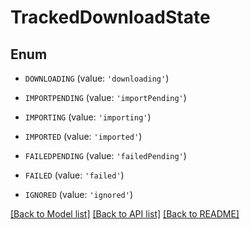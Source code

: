 # TrackedDownloadState


## Enum

* `DOWNLOADING` (value: `'downloading'`)

* `IMPORTPENDING` (value: `'importPending'`)

* `IMPORTING` (value: `'importing'`)

* `IMPORTED` (value: `'imported'`)

* `FAILEDPENDING` (value: `'failedPending'`)

* `FAILED` (value: `'failed'`)

* `IGNORED` (value: `'ignored'`)

[[Back to Model list]](../README.md#documentation-for-models) [[Back to API list]](../README.md#documentation-for-api-endpoints) [[Back to README]](../README.md)



